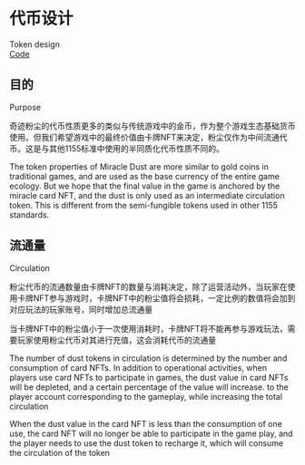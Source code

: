 # 代币设计 
Token design  
[Code](/src/contracts/MiracleDust.sol)

## 目的
Purpose

奇迹粉尘的代币性质更多的类似与传统游戏中的金币，作为整个游戏生态基础货币使用。但我们希望游戏中的最终价值由卡牌NFT来决定，粉尘仅作为中间流通代币。这是与其他1155标准中使用的半同质化代币性质不同的。
  
The token properties of Miracle Dust are more similar to gold coins in traditional games, and are used as the base currency of the entire game ecology. But we hope that the final value in the game is anchored by the miracle card NFT, and the dust is only used as an intermediate circulation token. This is different from the semi-fungible tokens used in other 1155 standards.

## 流通量
Circulation  

粉尘代币的流通数量由卡牌NFT的数量与消耗决定，除了运营活动外，当玩家在使用卡牌NFT参与游戏时，卡牌NFT中的粉尘值将会损耗，一定比例的数值将会加到对应玩法的玩家账号，同时增加总流通量  

当卡牌NFT中的粉尘值小于一次使用消耗时，卡牌NFT将不能再参与游戏玩法，需要玩家使用粉尘代币对其进行充值，这会消耗代币的流通量  

  
The number of dust tokens in circulation is determined by the number and consumption of card NFTs. In addition to operational activities, when players use card NFTs to participate in games, the dust value in card NFTs will be depleted, and a certain percentage of the value will increase. to the player account corresponding to the gameplay, while increasing the total circulation

When the dust value in the card NFT is less than the consumption of one use, the card NFT will no longer be able to participate in the game play, and the player needs to use the dust token to recharge it, which will consume the circulation of the token
